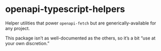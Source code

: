 # openapi-typescript-helpers

Helper utilities that power `openapi-fetch` but are generically-available for any project.

This package isn’t as well-documented as the others, so it’s a bit “use at your own discretion.”
